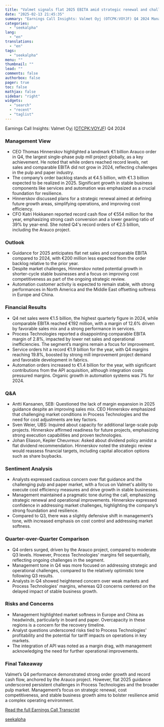 ```yaml
---
title: "Valmet signals flat 2025 EBITA amid strategic renewal and challenging pulp market"
date: "2025-02-13 21:45:35"
summary: "Earnings Call Insights: Valmet Oyj (OTCPK:VOYJF) Q4 2024 Management View CEO Thomas Hinnerskov highlighted a landmark €1 billion Arauco order in Q4, the largest single-phase pulp mill project globally, as a key achievement. He noted that while orders reached record levels, net sales and comparable EBITA did not grow in..."
categories:
  - "seekalpha"
lang:
  - "en"
translations:
  - "en"
tags:
  - "seekalpha"
menu: ""
thumbnail: ""
lead: ""
comments: false
authorbox: false
pager: true
toc: false
mathjax: false
sidebar: "right"
widgets:
  - "search"
  - "recent"
  - "taglist"
---
```


Earnings Call Insights: Valmet Oyj ([OTCPK:VOYJF](https://seekingalpha.com/symbol/VOYJF "Valmet Oyj")) Q4 2024

### Management View

* CEO Thomas Hinnerskov highlighted a landmark €1 billion Arauco order in Q4, the largest single-phase pulp mill project globally, as a key achievement. He noted that while orders reached record levels, net sales and comparable EBITA did not grow in 2024, reflecting challenges in the pulp and paper industry.
* The company’s order backlog stands at €4.5 billion, with €1.3 billion expected to be realized in 2025. Significant growth in stable business components like services and automation was emphasized as a crucial foundation for resilience.
* Hinnerskov discussed plans for a strategic renewal aimed at defining future growth areas, simplifying operations, and improving cost efficiency.
* CFO Katri Hokkanen reported record cash flow of €554 million for the year, emphasizing strong cash conversion and a lower gearing ratio of 39% by year-end. She noted Q4's record orders of €2.5 billion, including the Arauco project.

### Outlook

* Guidance for 2025 anticipates flat net sales and comparable EBITA compared to 2024, with €200 million less expected from the order backlog relative to the prior year.
* Despite market challenges, Hinnerskov noted potential growth in shorter-cycle stable businesses and a focus on improving cost competitiveness as part of the ongoing strategic review.
* Automation customer activity is expected to remain stable, with strong performances in North America and the Middle East offsetting softness in Europe and China.

### Financial Results

* Q4 net sales were €1.5 billion, the highest quarterly figure in 2024, while comparable EBITA reached €192 million, with a margin of 12.6% driven by favorable sales mix and a strong performance in services.
* Process Technologies reported a disappointing comparable EBITA margin of 2.8%, impacted by lower net sales and operational inefficiencies. The segment’s margins remain a focus for improvement.
* Service orders hit a record €1.9 billion for the year, with Q4 margins reaching 19.8%, boosted by strong mill improvement project demand and favorable development in fabrics.
* Automation orders increased to €1.4 billion for the year, with significant contributions from the API acquisition, although integration costs pressured margins. Organic growth in automation systems was 7% for 2024.

### Q&A

* Antti Kansanen, SEB: Questioned the lack of margin expansion in 2025 guidance despite an improving sales mix. CEO Hinnerskov emphasized that challenging market conditions in Process Technologies and the need for cost adjustments are key factors.
* Sven Weier, UBS: Inquired about capacity for additional large-scale pulp projects. Hinnerskov affirmed readiness for future projects, emphasizing strong execution capabilities and proven technologies.
* Johan Eliason, Kepler Cheuvreux: Asked about dividend policy amidst a flat dividend recommendation. Hinnerskov noted the strategic review would reassess financial targets, including capital allocation options such as share buybacks.

### Sentiment Analysis

* Analysts expressed cautious concern over flat guidance and the challenging pulp and paper market, with a focus on Valmet's ability to execute cost efficiency measures and drive growth in stable businesses.
* Management maintained a pragmatic tone during the call, emphasizing strategic renewal and operational improvements. Hinnerskov expressed confidence in addressing market challenges, highlighting the company’s strong foundation and resilience.
* Compared to Q3, there was a slightly defensive shift in management’s tone, with increased emphasis on cost control and addressing market softness.

### Quarter-over-Quarter Comparison

* Q4 orders surged, driven by the Arauco project, compared to moderate Q3 levels. However, Process Technologies' margins fell sequentially, reflecting ongoing challenges in the segment.
* Management tone in Q4 was more focused on addressing strategic and operational challenges, compared to the relatively optimistic tone following Q3 results.
* Analysts in Q4 showed heightened concern over weak markets and Process Technologies' margins, whereas Q3 concerns centered on the delayed impact of stable business growth.

### Risks and Concerns

* Management highlighted market softness in Europe and China as headwinds, particularly in board and paper. Overcapacity in these regions is a concern for the recovery timeline.
* Analyst questions underscored risks tied to Process Technologies' profitability and the potential for tariff impacts on operations in key markets.
* The integration of API was noted as a margin drag, with management acknowledging the need for further operational improvements.

### Final Takeaway

Valmet’s Q4 performance demonstrated strong order growth and record cash flow, anchored by the Arauco project. However, flat 2025 guidance underscored persistent challenges in Process Technologies and the broader pulp market. Management’s focus on strategic renewal, cost competitiveness, and stable business growth aims to bolster resilience amid a complex operating environment.

[Read the full Earnings Call Transcript](https://seekingalpha.com/symbol/VOYJF/earnings/transcripts)

[seekalpha](https://seekingalpha.com/news/4407999-valmet-signals-flat-2025-ebita-amid-strategic-renewal-and-challenging-pulp-market)
